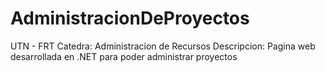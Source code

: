 # AdministracionDeProyectos
UTN - FRT
Catedra: Administracion de Recursos
Descripcion:
Pagina web desarrollada en .NET para poder administrar proyectos
